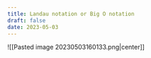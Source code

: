 ```yaml
---
title: Landau notation or Big O notation
draft: false
date: 2023-05-03
---
```


![[Pasted image 20230503160133.png|center]]




